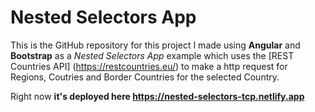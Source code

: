 # Nested Selectors App

This is the GitHub repository for this project I made using **Angular** and **Bootstrap** as a *Nested Selectors App* example which uses the [REST Countries API] (https://restcountries.eu/) to make a http request for Regions, Coutries and Border Countries for the selected Country.

Right now **it's deployed here https://nested-selectors-tcp.netlify.app**
